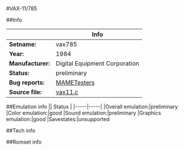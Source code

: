 #VAX-11/785

##Info

||Info|
|-----|-----|
|**Setname:**|vax785
|**Year:**|1984
|**Manufacturer:**|Digital Equipment Corporation
|**Status:**|preliminary
|**Bug reports:**|[MAMETesters](http://mametesters.org/view_all_set.php?type=1&temporary=y&search=vax11.c)
|**Source file:**|[vax11.c](https://github.com/mamedev/mame/blob/master/src/mess/drivers/vax11.c)

##Emulation info
|| Status |
|-----|-----|
|Overall emulation:|preliminary
|Color emulation:|good
|Sound emulation:|preliminary
|Graphics emulation:|good
|Savestates:|unsupported

##Tech info

##Romset info

<!--- START OF EDITED COMMENT DO NOT TOUCH TEXT ABOVE-->
